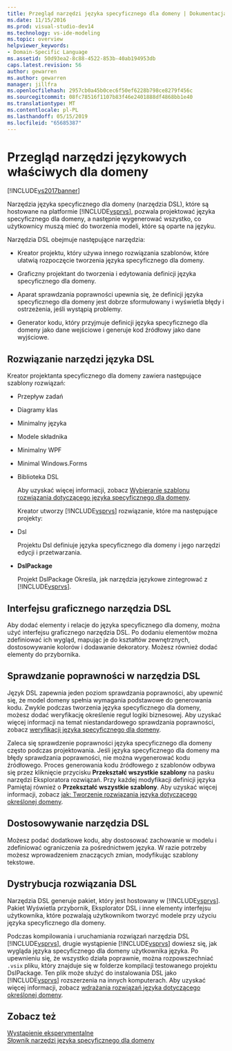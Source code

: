 ```yaml
---
title: Przegląd narzędzi języka specyficznego dla domeny | Dokumentacja firmy Microsoft
ms.date: 11/15/2016
ms.prod: visual-studio-dev14
ms.technology: vs-ide-modeling
ms.topic: overview
helpviewer_keywords:
- Domain-Specific Language
ms.assetid: 50d93ea2-8c88-4522-853b-40ab194953db
caps.latest.revision: 56
author: gewarren
ms.author: gewarren
manager: jillfra
ms.openlocfilehash: 2957cb0a45b0cec6f50ef6228b798ce8279f456c
ms.sourcegitcommit: 08fc78516f1107b83f46e2401888df4868bb1e40
ms.translationtype: MT
ms.contentlocale: pl-PL
ms.lasthandoff: 05/15/2019
ms.locfileid: "65685387"
---
```

# <a name="overview-of-domain-specific-language-tools"></a>Przegląd narzędzi językowych właściwych dla domeny
[!INCLUDE[vs2017banner](../includes/vs2017banner.md)]

Narzędzia języka specyficznego dla domeny (narzędzia DSL), które są hostowane na platformie [!INCLUDE[vsprvs](../includes/vsprvs-md.md)], pozwala projektować języka specyficznego dla domeny, a następnie wygenerować wszystko, co użytkownicy muszą mieć do tworzenia modeli, które są oparte na języku.  
  
 Narzędzia DSL obejmuje następujące narzędzia:  
  
- Kreator projektu, który używa innego rozwiązania szablonów, które ułatwią rozpoczęcie tworzenia języka specyficznego dla domeny.  
  
- Graficzny projektant do tworzenia i edytowania definicji języka specyficznego dla domeny.  
  
- Aparat sprawdzania poprawności upewnia się, że definicji języka specyficznego dla domeny jest dobrze sformułowany i wyświetla błędy i ostrzeżenia, jeśli wystąpią problemy.  
  
- Generator kodu, który przyjmuje definicji języka specyficznego dla domeny jako dane wejściowe i generuje kod źródłowy jako dane wyjściowe.  
  
## <a name="the-dsl-tools-solution"></a>Rozwiązanie narzędzi języka DSL  
 Kreator projektanta specyficznego dla domeny zawiera następujące szablony rozwiązań:  
  
- Przepływ zadań  
  
- Diagramy klas  
  
- Minimalny języka  
  
- Modele składnika  
  
- Minimalny WPF  
  
- Minimal Windows.Forms  
  
- Biblioteka DSL  
  
  Aby uzyskać więcej informacji, zobacz [Wybieranie szablonu rozwiązania dotyczącego języka specyficznego dla domeny](../modeling/choosing-a-domain-specific-language-solution-template.md).  
  
  Kreator utworzy [!INCLUDE[vsprvs](../includes/vsprvs-md.md)] rozwiązanie, które ma następujące projekty:  
  
- Dsl  
  
   Projektu Dsl definiuje języka specyficznego dla domeny i jego narzędzi edycji i przetwarzania.  
  
- **DslPackage**  
  
   Projekt DslPackage Określa, jak narzędzia językowe zintegrować z [!INCLUDE[vsprvs](../includes/vsprvs-md.md)].  
  
## <a name="the-dsl-tools-graphical-interface"></a>Interfejsu graficznego narzędzia DSL  
 Aby dodać elementy i relacje do języka specyficznego dla domeny, można użyć interfejsu graficznego narzędzia DSL. Po dodaniu elementów można zdefiniować ich wygląd, mapując je do kształtów zewnętrznych, dostosowywanie kolorów i dodawanie dekoratory. Możesz również dodać elementy do przybornika.  
  
## <a name="validation-in-dsl-tools"></a>Sprawdzanie poprawności w narzędzia DSL  
 Język DSL zapewnia jeden poziom sprawdzania poprawności, aby upewnić się, że model domeny spełnia wymagania podstawowe do generowania kodu. Zwykle podczas tworzenia języka specyficznego dla domeny, możesz dodać weryfikację określenie reguł logiki biznesowej. Aby uzyskać więcej informacji na temat niestandardowego sprawdzania poprawności, zobacz [weryfikacji języka specyficznego dla domeny](../modeling/validation-in-a-domain-specific-language.md).  
  
 Zaleca się sprawdzenie poprawności języka specyficznego dla domeny często podczas projektowania. Jeśli języka specyficznego dla domeny ma błędy sprawdzania poprawności, nie można wygenerować kodu źródłowego. Proces generowania kodu źródłowego z szablonów odbywa się przez kliknięcie przycisku **Przekształć wszystkie szablony** na pasku narzędzi Eksploratora rozwiązań. Przy każdej modyfikacji definicji języka Pamiętaj również o **Przekształć wszystkie szablony**. Aby uzyskać więcej informacji, zobacz [jak: Tworzenie rozwiązania języka dotyczącego określonej domeny](../modeling/how-to-create-a-domain-specific-language-solution.md).  
  
## <a name="customization-of-dsl-tools"></a>Dostosowywanie narzędzia DSL  
 Możesz podać dodatkowe kodu, aby dostosować zachowanie w modelu i zdefiniować ograniczenia za pośrednictwem języka. W razie potrzeby możesz wprowadzeniem znaczących zmian, modyfikując szablony tekstowe.  
  
## <a name="distributing-your-dsl-solution"></a>Dystrybucja rozwiązania DSL  
 Narzędzia DSL generuje pakiet, który jest hostowany w [!INCLUDE[vsprvs](../includes/vsprvs-md.md)]. Pakiet Wyświetla przybornik, Eksplorator DSL i inne elementy interfejsu użytkownika, które pozwalają użytkownikom tworzyć modele przy użyciu języka specyficznego dla domeny.  
  
 Podczas kompilowania i uruchamiania rozwiązań narzędzia DSL [!INCLUDE[vsprvs](../includes/vsprvs-md.md)], drugie wystąpienie [!INCLUDE[vsprvs](../includes/vsprvs-md.md)] dowiesz się, jak wygląda języka specyficznego dla domeny użytkownika języka. Po upewnieniu się, że wszystko działa poprawnie, można rozpowszechniać `.vsix` pliku, który znajduje się w folderze kompilacji testowanego projektu DslPackage. Ten plik może służyć do instalowania DSL jako [!INCLUDE[vsprvs](../includes/vsprvs-md.md)] rozszerzenia na innych komputerach.  Aby uzyskać więcej informacji, zobacz [wdrażania rozwiązań języka dotyczącego określonej domeny](../modeling/deploying-domain-specific-language-solutions.md).  
  
## <a name="see-also"></a>Zobacz też  
 [Wystąpienie eksperymentalne](../extensibility/the-experimental-instance.md)   
 [Słownik narzędzi języka specyficznego dla domeny](https://msdn.microsoft.com/ca5e84cb-a315-465c-be24-76aa3df276aa)
